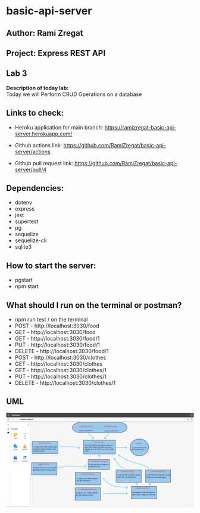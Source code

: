 # basic-api-server

## Author: Rami Zregat

## Project: Express REST API

## Lab 3

**Description of today lab:**   
Today we will Perform CRUD Operations on a database

## Links to check:  

- Heroku application for main branch: https://ramizregat-basic-api-server.herokuapp.com/

- Github actions link: https://github.com/RamiZregat/basic-api-server/actions

- Github pull request link: https://github.com/RamiZregat/basic-api-server/pull/4



## Dependencies:
- dotenv
- express
- jest
- supertest
- pg
- sequelize
- sequelize-cli
- sqlite3

## How to start the server:  
- pgstart
- npm start

## What should I run on the terminal or postman?
- npm run test / on the terminal
- POST - http://localhost:3030/food
- GET - http://localhost:3030/food
- GET - http://localhost:3030/food/1
- PUT - http://localhost:3030/food/1
- DELETE - http://localhost:3030/food/1
- POST - http://localhost:3030/clothes
- GET - http://localhost:3030/clothes
- GET - http://localhost:3030/clothes/1
- PUT - http://localhost:3030/clothes/1
- DELETE - http://localhost:3030/clothes/1



## UML

![](./UML-image/UML3.png)
